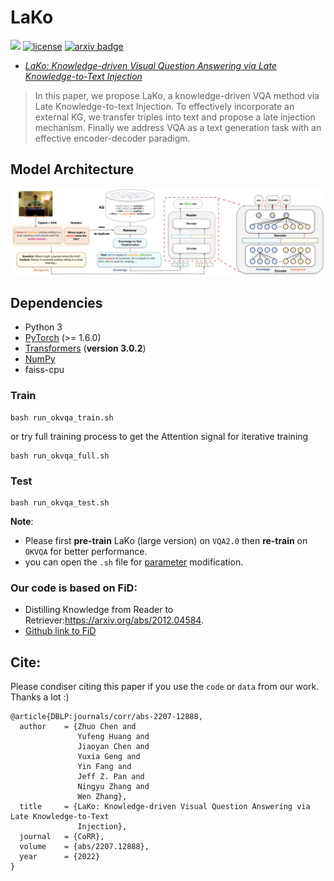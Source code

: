 # LaKo

![](https://img.shields.io/badge/version-1.0.1-blue)
[![license](https://img.shields.io/github/license/mashape/apistatus.svg?maxAge=2592000)](https://github.com/hackerchenzhuo/LaKo/blob/main/LICENSE)
[![arxiv badge](https://img.shields.io/badge/arXiv-2107.05348-red)](https://arxiv.org/abs/2207.12888)
 - [*LaKo: Knowledge-driven Visual Question Answering via Late Knowledge-to-Text Injection*](https://arxiv.org/abs/2207.12888) 
 

>In this paper, we propose LaKo, a knowledge-driven VQA method via Late Knowledge-to-text Injection. To effectively incorporate an external KG, we transfer triples into text and propose a late injection mechanism. Finally we address VQA as a text generation task with an effective encoder-decoder paradigm. 



## Model Architecture
![Model_architecture](https://github.com/hackerchenzhuo/LaKo/blob/main/figure/github.png)

## Dependencies

- Python 3
- [PyTorch](http://pytorch.org/) (>= 1.6.0)
- [Transformers](http://huggingface.co/transformers/) (**version 3.0.2**)
- [NumPy](http://www.numpy.org/)
- faiss-cpu



### Train


```shell
bash run_okvqa_train.sh
```
or try full training process to get the Attention signal for iterative training

```shell
bash run_okvqa_full.sh
```


### Test

```shell
bash run_okvqa_test.sh
```

**Note**: 
- Please first **pre-train** LaKo (large version) on ```VQA2.0``` then **re-train** on ```OKVQA``` for better performance.
- you can open the `.sh` file for <a href="#Parameter">parameter</a> modification.

### Our code is based on FiD:
- Distilling Knowledge from Reader to Retriever:https://arxiv.org/abs/2012.04584. 
- [Github link to FiD](https://github.com/facebookresearch/FiD)

## Cite:
Please condiser citing this paper if you use the ```code``` or ```data``` from our work.
Thanks a lot :)

```bigquery
@article{DBLP:journals/corr/abs-2207-12888,
  author    = {Zhuo Chen and
               Yufeng Huang and
               Jiaoyan Chen and
               Yuxia Geng and
               Yin Fang and
               Jeff Z. Pan and
               Ningyu Zhang and
               Wen Zhang},
  title     = {LaKo: Knowledge-driven Visual Question Answering via Late Knowledge-to-Text
               Injection},
  journal   = {CoRR},
  volume    = {abs/2207.12888},
  year      = {2022}
}
```
